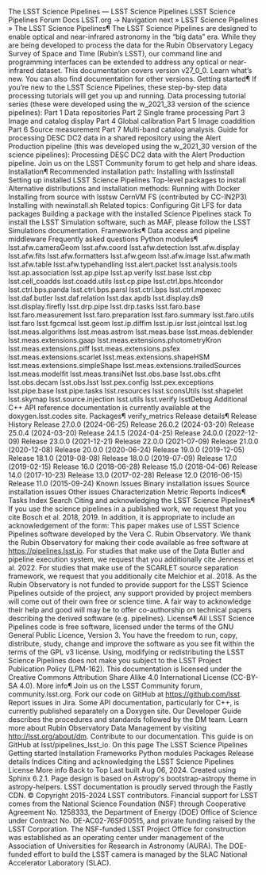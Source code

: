 The LSST Science Pipelines — LSST Science Pipelines
LSST Science Pipelines
Forum
Docs
LSST.org →
Navigation
next »
LSST Science Pipelines
»
The LSST Science Pipelines¶
The LSST Science Pipelines are designed to enable optical and near-infrared astronomy in the “big data” era.
While they are being developed to process the data for the Rubin Observatory Legacy Survey of Space and Time (Rubin’s LSST), our command line and programming interfaces can be extended to address any optical or near-infrared dataset.
This documentation covers version v27_0_0.
Learn what’s new.
You can also find documentation for other versions.
Getting started¶
If you’re new to the LSST Science Pipelines, these step-by-step data processing tutorials will get you up and running.
Data processing tutorial series (these were developed using the w_2021_33 version of the science pipelines):
Part 1 Data repositories
Part 2 Single frame processing
Part 3 Image and catalog display
Part 4 Global calibration
Part 5 Image coaddition
Part 6 Source measurement
Part 7 Multi-band catalog analysis.
Guide for processing DESC DC2 data in a shared repository using the Alert Production pipeline (this was developed using the w_2021_30 version of the science pipelines):
Processing DESC DC2 data with the Alert Production pipeline.
Join us on the LSST Community forum to get help and share ideas.
Installation¶
Recommended installation path:
Installing with lsstinstall
Setting up installed LSST Science Pipelines
Top-level packages to install
Alternative distributions and installation methods:
Running with Docker
Installing from source with lsstsw
CernVM FS (contributed by CC-IN2P3)
Installing with newinstall.sh
Related topics:
Configuring Git LFS for data packages
Building a package with the installed Science Pipelines stack
To install the LSST Simulation software, such as MAF, please follow the LSST Simulations documentation.
Frameworks¶
Data access and pipeline middleware
Frequently asked questions
Python modules¶
lsst.afw.cameraGeom
lsst.afw.coord
lsst.afw.detection
lsst.afw.display
lsst.afw.fits
lsst.afw.formatters
lsst.afw.geom
lsst.afw.image
lsst.afw.math
lsst.afw.table
lsst.afw.typehandling
lsst.alert.packet
lsst.analysis.tools
lsst.ap.association
lsst.ap.pipe
lsst.ap.verify
lsst.base
lsst.cbp
lsst.cell_coadds
lsst.coadd.utils
lsst.cp.pipe
lsst.ctrl.bps.htcondor
lsst.ctrl.bps.panda
lsst.ctrl.bps.parsl
lsst.ctrl.bps
lsst.ctrl.mpexec
lsst.daf.butler
lsst.daf.relation
lsst.dax.apdb
lsst.display.ds9
lsst.display.firefly
lsst.drp.pipe
lsst.drp.tasks
lsst.faro.base
lsst.faro.measurement
lsst.faro.preparation
lsst.faro.summary
lsst.faro.utils
lsst.faro
lsst.fgcmcal
lsst.geom
lsst.ip.diffim
lsst.ip.isr
lsst.jointcal
lsst.log
lsst.meas.algorithms
lsst.meas.astrom
lsst.meas.base
lsst.meas.deblender
lsst.meas.extensions.gaap
lsst.meas.extensions.photometryKron
lsst.meas.extensions.piff
lsst.meas.extensions.psfex
lsst.meas.extensions.scarlet
lsst.meas.extensions.shapeHSM
lsst.meas.extensions.simpleShape
lsst.meas.extensions.trailedSources
lsst.meas.modelfit
lsst.meas.transiNet
lsst.obs.base
lsst.obs.cfht
lsst.obs.decam
lsst.obs.lsst
lsst.pex.config
lsst.pex.exceptions
lsst.pipe.base
lsst.pipe.tasks
lsst.resources
lsst.sconsUtils
lsst.shapelet
lsst.skymap
lsst.source.injection
lsst.utils
lsst.verify
lsstDebug
Additional C++ API reference documentation is currently available at the doxygen.lsst.codes site.
Packages¶
verify_metrics
Release details¶
Release History
Release 27.0.0 (2024-06-25)
Release 26.0.2 (2024-03-20)
Release 25.0.4 (2024-03-20)
Release 24.1.5 (2024-04-25)
Release 24.0.0 (2022-12-09)
Release 23.0.0 (2021-12-21)
Release 22.0.0 (2021-07-09)
Release 21.0.0 (2020-12-08)
Release 20.0.0 (2020-06-24)
Release 19.0.0 (2019-12-05)
Release 18.1.0 (2019-08-08)
Release 18.0.0 (2019-07-09)
Release 17.0 (2019-02-15)
Release 16.0 (2018-06-28)
Release 15.0 (2018-04-06)
Release 14.0 (2017-10-23)
Release 13.0 (2017-02-28)
Release 12.0 (2016-06-15)
Release 11.0 (2015-09-24)
Known Issues
Binary installation issues
Source installation issues
Other issues
Characterization Metric Reports
Indices¶
Tasks
Index
Search
Citing and acknowledging the LSST Science Pipelines¶
If you use the science pipelines in a published work, we request that you cite Bosch et al. 2018, 2019.
In addition, it is appropriate to include an acknowledgement of the form:
This paper makes use of LSST Science Pipelines software developed by the Vera C. Rubin Observatory.
We thank the Rubin Observatory for making their code available as free software at https://pipelines.lsst.io.
For studies that make use of the Data Butler and pipeline execution system, we request that you additionally cite Jenness et al. 2022.
For studies that make use of the SCARLET source separation framework, we request that you additionally cite Melchior et al. 2018.
As the Rubin Observatory is not funded to provide support for the LSST Science Pipelines outside of the project, any support provided by project members will come out of their own free or science time.
A fair way to acknowledge their help and good will may be to offer co-authorship on technical papers describing the derived software (e.g. pipelines).
License¶
All LSST Science Pipelines code is free software, licensed under the terms of the GNU General Public Licence, Version 3.
You have the freedom to run, copy, distribute, study, change and improve the software as you see fit within the terms of the GPL v3 license.
Using, modifying or redistributing the LSST Science Pipelines does not make you subject to the LSST Project Publication Policy (LPM-162).
This documentation is licensed under the Creative Commons Attribution Share Alike 4.0 International License (CC-BY-SA 4.0).
More info¶
Join us on the LSST Community forum, community.lsst.org.
Fork our code on GitHub at https://github.com/lsst.
Report issues in Jira.
Some API documentation, particularly for C++, is currently published separately on a Doxygen site.
Our Developer Guide describes the procedures and standards followed by the DM team.
Learn more about Rubin Observatory Data Management by visiting http://lsst.org/about/dm.
Contribute to our documentation. This guide is on GitHub at lsst/pipelines_lsst_io.
On this page
The LSST Science Pipelines
Getting started
Installation
Frameworks
Python modules
Packages
Release details
Indices
Citing and acknowledging the LSST Science Pipelines
License
More info
Back to Top
Last built Aug 06, 2024.
Created using Sphinx 6.2.1. Page design is based on Astropy's bootstrap-astropy theme in astropy-helpers.
LSST documentation is proudly served through the Fastly CDN.
© Copyright 2015-2024 LSST contributors.
Financial support for LSST comes from the National Science Foundation (NSF) through Cooperative Agreement No. 1258333, the Department of Energy (DOE) Office of Science under Contract No. DE-AC02-76SF00515, and private funding raised by the LSST Corporation. The NSF-funded LSST Project Office for construction was established as an operating center under management of the Association of Universities for Research in Astronomy (AURA). The DOE-funded effort to build the LSST camera is managed by the SLAC National Accelerator Laboratory (SLAC).